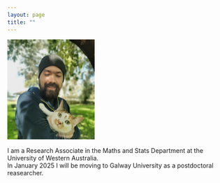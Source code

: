 ```yaml
---
layout: page
title: ""
---
```


<img src="photoanton.jpg" width="200">

I am a Research Associate in the Maths and Stats Department at the University of Western Australia.  
In January 2025 I will be moving to Galway University as a postdoctoral reasearcher. 
